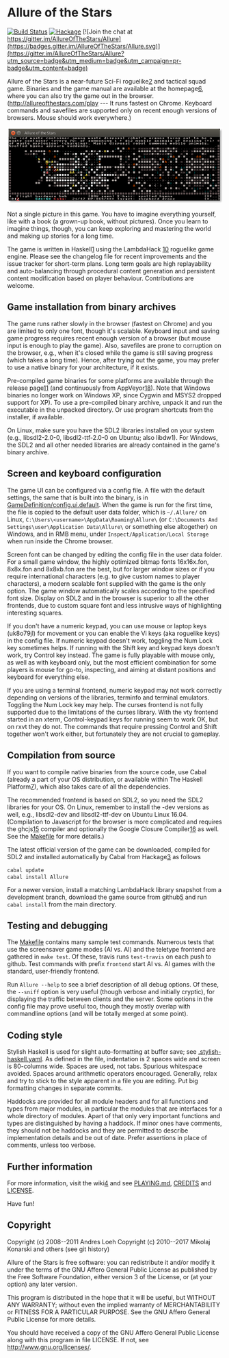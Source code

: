 Allure of the Stars
===================

[![Build Status](https://travis-ci.org/AllureOfTheStars/Allure.svg?branch=master)](https://travis-ci.org/AllureOfTheStars/Allure)
[![Hackage](https://img.shields.io/hackage/v/Allure.svg)](https://hackage.haskell.org/package/Allure)
[![Join the chat at https://gitter.im/AllureOfTheStars/Allure](https://badges.gitter.im/AllureOfTheStars/Allure.svg)](https://gitter.im/AllureOfTheStars/Allure?utm_source=badge&utm_medium=badge&utm_campaign=pr-badge&utm_content=badge)

Allure of the Stars is a near-future Sci-Fi roguelike[2]
and tactical squad game. Binaries and the game manual
are available at the homepage[6], where you can also
try the game out in the browser.
(http://allureofthestars.com/play --- It runs fastest on Chrome.
Keyboard commands and savefiles are supported only on recent
enough versions of browsers. Mouse should work everywhere.)

![gameplay screenshot](https://raw.githubusercontent.com/AllureOfTheStars/media/master/screenshot/crawl-0.6.0.0-8x8xb.png)

Not a single picture in this game. You have to imagine everything
yourself, like with a book (a grown-up book, without pictures).
Once you learn to imagine things, though, you can keep exploring
and mastering the world and making up stories for a long time.

The game is written in Haskell[1] using the LambdaHack [10]
roguelike game engine.
Please see the changelog file for recent improvements
and the issue tracker for short-term plans. Long term goals
are high replayability and auto-balancing through procedural
content generation and persistent content modification
based on player behaviour. Contributions are welcome.


Game installation from binary archives
--------------------------------------

The game runs rather slowly in the browser (fastest on Chrome)
and you are limited to only one font, though it's scalable.
Keyboard input and saving game progress requires recent enough
version of a browser (but mouse input is enough to play the game).
Also, savefiles are prone to corruption on the browser,
e.g., when it's closed while the game is still saving progress
(which takes a long time). Hence, after trying out the game,
you may prefer to use a native binary for your architecture, if it exists.

Pre-compiled game binaries for some platforms are available through
the release page[11] (and continuously from AppVeyor[18]).
Note that Windows binaries no longer work on Windows XP, since Cygwin
and MSYS2 dropped support for XP). To use a pre-compiled binary archive,
unpack it and run the executable in the unpacked directory.
Or use program shortcuts from the installer, if available.

On Linux, make sure you have the SDL2 libraries installed on your system
(e.g., libsdl2-2.0-0, libsdl2-ttf-2.0-0 on Ubuntu; also libdw1).
For Windows, the SDL2 and all other needed libraries are already contained
in the game's binary archive.


Screen and keyboard configuration
---------------------------------

The game UI can be configured via a config file.
A file with the default settings, the same that is built into the binary,
is in [GameDefinition/config.ui.default](https://github.com/AllureOfTheStars/Allure/blob/master/GameDefinition/config.ui.default).
When the game is run for the first time, the file is copied to the default
user data folder, which is `~/.Allure/` on Linux,
`C:\Users\<username>\AppData\Roaming\Allure\`
(or `C:\Documents And Settings\user\Application Data\Allure\`
or something else altogether) on Windows, and in RMB menu, under
`Inspect/Application/Local Storage` when run inside the Chrome browser.

Screen font can be changed by editing the config file in the user
data folder. For a small game window, the highly optimized
bitmap fonts 16x16x.fon, 8x8x.fon and 8x8xb.fon are the best,
but for larger window sizes or if you require international characters
(e.g. to give custom names to player characters), a modern scalable font
supplied with the game is the only option. The game window automatically
scales according to the specified font size. Display on SDL2
and in the browser is superior to all the other frontends,
due to custom square font and less intrusive ways of highlighting
interesting squares.

If you don't have a numeric keypad, you can use mouse or laptop keys
(uk8o79jl) for movement or you can enable the Vi keys (aka roguelike keys)
in the config file. If numeric keypad doesn't work, toggling
the Num Lock key sometimes helps. If running with the Shift key
and keypad keys doesn't work, try Control key instead.
The game is fully playable with mouse only, as well as with keyboard only,
but the most efficient combination for some players is mouse for go-to,
inspecting, and aiming at distant positions and keyboard for everything else.

If you are using a terminal frontend, numeric keypad may not work
correctly depending on versions of the libraries, terminfo and terminal
emulators. Toggling the Num Lock key may help.
The curses frontend is not fully supported due to the limitations
of the curses library. With the vty frontend started in an xterm,
Control-keypad keys for running seem to work OK, but on rxvt they do not.
The commands that require pressing Control and Shift together won't
work either, but fortunately they are not crucial to gameplay.


Compilation from source
-----------------------

If you want to compile native binaries from the source code,
use Cabal (already a part of your OS distribution, or available within
The Haskell Platform[7]), which also takes care of all the dependencies.

The recommended frontend is based on SDL2, so you need the SDL2 libraries
for your OS. On Linux, remember to install the -dev versions as well,
e.g., libsdl2-dev and libsdl2-ttf-dev on Ubuntu Linux 16.04.
(Compilation to Javascript for the browser is more complicated
and requires the ghcjs[15] compiler and optionally the Google Closure
Compiler[16] as well. See the
[Makefile](https://github.com/AllureOfTheStars/Allure/blob/master/Makefile)
for more details.)

The latest official version of the game can be downloaded,
compiled for SDL2 and installed automatically by Cabal from Hackage[3]
as follows

    cabal update
    cabal install Allure

For a newer version, install a matching LambdaHack library snapshot
from a development branch, download the game source from github[5]
and run `cabal install` from the main directory.


Testing and debugging
---------------------

The [Makefile](https://github.com/AllureOfTheStars/Allure/blob/master/Makefile)
contains many sample test commands.
Numerous tests that use the screensaver game modes (AI vs. AI)
and the teletype frontend are gathered in `make test`.
Of these, travis runs `test-travis` on each push to github.
Test commands with prefix `frontend` start AI vs. AI games
with the standard, user-friendly frontend.

Run `Allure --help` to see a brief description of all debug options.
Of these, the `--sniff` option is very useful (though verbose
and initially cryptic), for displaying the traffic between clients
and the server. Some options in the config file may prove useful too,
though they mostly overlap with commandline options (and will be totally
merged at some point).


Coding style
------------

Stylish Haskell is used for slight auto-formatting at buffer save; see
[.stylish-haskell.yaml](https://github.com/LambdaHack/LambdaHack/blob/master/.stylish-haskell.yaml).
As defined in the file, indentation is 2 spaces wide and screen is
80-columns wide. Spaces are used, not tabs. Spurious whitespace avoided.
Spaces around arithmetic operators encouraged.
Generally, relax and try to stick to the style apparent in a file
you are editing. Put big formatting changes in separate commits.

Haddocks are provided for all module headers and for all functions and types
from major modules, in particular the modules that are interfaces
for a whole directory of modules. Apart of that only very important
functions and types are distinguished by having a haddock.
If minor ones have comments, they should not be haddocks
and they are permitted to describe implementation details and be out of date.
Prefer assertions in place of comments, unless too verbose.


Further information
-------------------

For more information, visit the wiki[4]
and see [PLAYING.md](https://github.com/AllureOfTheStars/Allure/blob/master/GameDefinition/PLAYING.md),
[CREDITS](https://github.com/AllureOfTheStars/Allure/blob/master/CREDITS)
and [LICENSE](https://github.com/AllureOfTheStars/Allure/blob/master/LICENSE).

Have fun!


Copyright
---------

Copyright (c) 2008--2011 Andres Loeh
Copyright (c) 2010--2017 Mikolaj Konarski and others (see git history)

Allure of the Stars is free software: you can redistribute it and/or modify
it under the terms of the GNU Affero General Public License as published by
the Free Software Foundation, either version 3 of the License, or
(at your option) any later version.

This program is distributed in the hope that it will be useful,
but WITHOUT ANY WARRANTY; without even the implied warranty of
MERCHANTABILITY or FITNESS FOR A PARTICULAR PURPOSE. See the
GNU Affero General Public License for more details.

You should have received a copy of the GNU Affero General Public License
along with this program in file LICENSE.
If not, see <http://www.gnu.org/licenses/>.



[1]: http://www.haskell.org/
[2]: http://roguebasin.roguelikedevelopment.org/index.php?title=Berlin_Interpretation
[3]: http://hackage.haskell.org/package/Allure
[4]: https://github.com/AllureOfTheStars/Allure/wiki
[5]: http://github.com/AllureOfTheStars/Allure
[6]: http://allureofthestars.com
[7]: http://www.haskell.org/platform


[10]: http://github.com/LambdaHack/LambdaHack
[11]: https://github.com/AllureOfTheStars/Allure/releases/latest
[15]: https://github.com/ghcjs/ghcjs
[16]: https://www.npmjs.com/package/google-closure-compiler
[18]: https://ci.appveyor.com/project/Mikolaj/allure/build/artifacts
